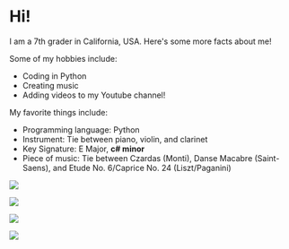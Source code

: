 # Hi!

I am a 7th grader in California, USA. Here's some more facts about me!

Some of my hobbies include:
 - Coding in Python
 - Creating music
 - Adding videos to my Youtube channel!
 
My favorite things include:
 - Programming language: Python
 - Instrument: Tie between piano, violin, and clarinet
 - Key Signature: E Major, <b>c# minor</b>
 - Piece of music: Tie between Czardas (Monti), Danse Macabre (Saint-Saens), and Etude No. 6/Caprice No. 24 (Liszt/Paganini)
 

![](https://github-readme-stats.vercel.app/api?username=shuang4096&theme=dark)

![](https://github-readme-streak-stats.herokuapp.com/?user=shuang4096&theme=dark)

![](https://github-readme-stats.vercel.app/api/top-langs/?username=shuang4096&theme=dark)

![](https://komarev.com/ghpvc/?username=shuang4096)
